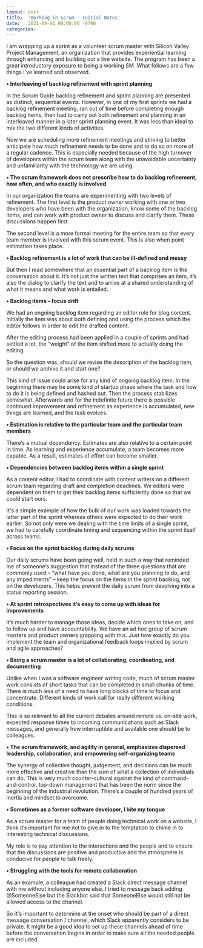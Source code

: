 ```yaml
---
layout: post
title:  'Working in Scrum – Initial Notes'
date:   2021-09-01 00:00:00 -0700
categories: 
---
```

I am wrapping up a sprint as a volunteer scrum master with Silicon Valley Project Management, an organization that provides experiential learning through enhancing and building out a live website. The program has been a great introductory exposure to being a working SM. What follows are a few things I’ve learned and observed.

**&bull; Interleaving of backlog refinement with sprint planning**

In the Scrum Guide backlog refinement and sprint planning are presented as distinct, sequential events. However, in one of my first sprints we had a backlog refinement meeting, ran out of time before completing enough backlog items, then had to carry out both refinement and planning in an interleaved manner in a later sprint planning event. It was less than ideal to mix the two different kinds of activities.

Now we are scheduling more refinement meetings and striving to better anticipate how much refinement needs to be done and to do so on more of a regular cadence. This is especially needed because of the high turnover of developers within the scrum team along with the unavoidable uncertainty and unfamiliarity with the technology we are using.

**&bull; The scrum framework does not prescribe how to do backlog refinement, how often, and who exactly is involved**

In our organization the teams are experimenting with two levels of refinement. The first level is the product owner working with one or two developers who have been with the organization, know some of the backlog items, and can work with product owner to discuss and clarify them. These discussions happen first.

The second level is a more formal meeting for the entire team so that every team member is involved with this scrum event. This is also when point estimation takes place.

**&bull; Backlog refinement is a lot of work that can be ill-defined and messy**

But then I read somewhere that an essential part of a backlog item is the conversation about it. It’s not just the written text that comprises an item, it’s also the dialog to clarify the text and to arrive at a shared understanding of what it means and what work is entailed.

**&bull; Backlog items – focus drift**

We had an ongoing backlog item regarding an editor role for blog content. Initially the item was about both defining and using the process which the editor follows in order to edit the drafted content.

After the editing process had been applied in a couple of sprints and had settled a lot, the “weight” of the item shifted more to actually doing the editing.

So the question was, should we revise the description of the backlog item, or should we archive it and start one?

This kind of issue could arise for any kind of ongoing backlog item. In the beginning there may be some kind of startup phase where the task and how to do it is being defined and hashed out. Then the process stabilizes somewhat. Afterwards and for the indefinite future there is possible continued improvement and refinement as experience is accumulated, new things are learned, and the task evolves.

**&bull; Estimation is relative to the particular team and the particular team members**

There’s a mutual dependency. Estimates are also relative to a certain point in time. As learning and experience accumulate, a team becomes more capable. As a result, estimates of effort can become smaller.

**&bull; Dependencies between backlog items within a single sprint**

As a content editor, I had to coordinate with content writers on a different scrum team regarding draft and completion deadlines. We editors were dependent on them to get their backlog items sufficiently done so that we could start ours.

It's a simple example of how the bulk of our work was loaded towards the latter part of the sprint whereas others were expected to do their work earlier. So not only were we dealing with the time limits of a single sprint, we had to carefully coordinate timing and sequencing within the sprint itself across teams.

**&bull; Focus on the sprint backlog during daily scrums**

Our daily scrums have been going well, held in such a way that reminded me of someone’s suggestion that instead of the three questions that are commonly used – “what have you done, what are you planning to do, and any impediments” – keep the focus on the items in the sprint backlog, not on the developers. This helps prevent the daily scrum from devolving into a status reporting session.

**&bull; At sprint retrospectives it’s easy to come up with ideas for improvements**

It’s much harder to manage those ideas, decide which ones to take on, and to follow up and have accountability. We have an ad hoc group of scrum masters and product owners grappling with this. Just how exactly do you implement the team and organizational feedback loops implied by scrum and agile approaches?

**&bull; Being a scrum master is a lot of collaborating, coordinating, and documenting**

Unlike when I was a software engineer writing code, much of scrum master work consists of short tasks that can be completed in small chunks of time. There is much less of a need to have long blocks of time to focus and concentrate. Different kinds of work call for really different working conditions.

This is so relevant to all the current debates around remote vs. on-site work, expected response times to incoming communications such as Slack messages, and generally how interruptible and available one should be to colleagues.

**&bull; The scrum framework, and agility in general, emphasizes dispersed leadership, collaboration, and empowering self-organizing teams**

The synergy of collective thought, judgement, and decisions can be much more effective and creative than the sum of what a collection of individuals can do. This is very much counter-cultural against the kind of command-and-control, top-down management that has been the norm since the beginning of the industrial revolution. There’s a couple of hundred years of inertia and mindset to overcome.

**&bull; Sometimes as a former software developer, I bite my tongue**

As a scrum master for a team of people doing technical work on a website, I think it’s important for me not to give in to the temptation to chime in to interesting technical discussions.

My role is to pay attention to the interactions and the people and to ensure that the discussions are positive and productive and the atmosphere is conducive for people to talk freely.

**&bull; Struggling with the tools for remote collaboration**

As an example, a colleague had created a Slack direct message channel with me without including anyone else. I tried to message back adding @SomeoneElse but the Slackbot said that SomeoneElse would still not be allowed access to the channel.

So it's important to determine at the onset who should be part of a direct message conversation / channel, which Slack apparently considers to be private. It might be a good idea to set up these channels ahead of time before the conversation begins in order to make sure all the needed people are included.
